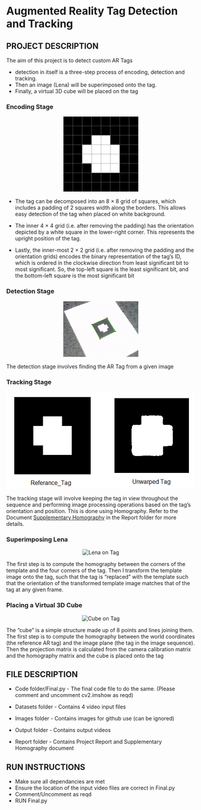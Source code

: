# Augmented Reality Tag Detection and Tracking


## **PROJECT DESCRIPTION**

The aim of this project is to detect custom AR Tags 
- detection in itself is a three-step process of encoding, detection and tracking.
- Then an image (Lena) will be superimposed onto the tag. 
- Finally, a virtual 3D cube will be placed on the tag

### Encoding Stage

<p align="center">
  <img src="/Images/ref_marker_grid.png" alt="Reference Marker">
</p>

 
- The tag can be decomposed into an 8 × 8 grid of squares, which includes a padding of 2 squares width
along the borders. This allows easy detection of the tag when placed on white background.

- The inner 4 × 4 grid (i.e. after removing the padding) has the orientation depicted by a white square in
the lower-right corner. This represents the upright position of the tag.

- Lastly, the inner-most 2 × 2 grid (i.e. after removing the padding and the orientation grids) encodes the
binary representation of the tag’s ID, which is ordered in the clockwise direction from least significant bit
to most significant. So, the top-left square is the least significant bit, and the bottom-left square is the
most significant bit

### Detection Stage

<p align="center">
  <img src="/Images/Detection.png" alt="Detect Tag" width="200"/>
</p>

The detection stage involves finding the AR Tag from a given image 

### Tracking Stage

<p align="center">
  <img src="/Images/track.png" alt="Track Tag">
</p>

The tracking stage will involve keeping the tag in view throughout the sequence and performing image processing operations based on the tag’s orientation and position. This is done using Homography. Refer to the Document [Supplementary Homography](https://github.com/adheeshc/Augmented-Reality-Tag-Detection-and-Tracking/blob/master/Report/Supplementary_Homography.pdfb.com) in the Report folder for more details.

### Superimposing Lena

<p align="center">
  <img src="/Images/Lena_on_Tag.gif" alt="Lena on Tag">
</p>

The first step is to compute the homography between the corners of the template and the four corners of the tag.
Then I transform the template image onto the tag, such that the tag is “replaced” with the template such that the orientation of the transformed template image matches that of the tag at any given frame.

### Placing a Virtual 3D Cube

<p align="center">
  <img src="/Images/Cube_on_Tag.gif" alt="Cube on Tag">
</p>

The “cube” is a simple structure made up of 8 points and lines joining them. 
The first step is to compute the homography between the world coordinates (the reference AR tag) and the image plane (the tag in the image sequence). 
Then the projection matrix is calculated from the camera calibration matrix and the homography matrix and the cube is placed onto the tag


## **FILE DESCRIPTION**

- Code folder/Final.py - The final code file to do the same. (Please comment and uncomment cv2.imshow as reqd)

- Datasets folder - Contains 4 video input files 

- Images folder - Contains images for github use (can be ignored)

- Output folder - Contains output videos

- Report folder - Contains Project Report and Supplementary Homography document

## **RUN INSTRUCTIONS**

- Make sure all dependancies are met
- Ensure the location of the input video files are correct in Final.py
- Comment/Uncomment as reqd
- RUN Final.py
